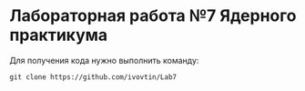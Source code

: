 # Лабораторная работа №7 Ядерного практикума
Для получения кода нужно выполнить команду: <br />
```
git clone https://github.com/ivovtin/Lab7
```
